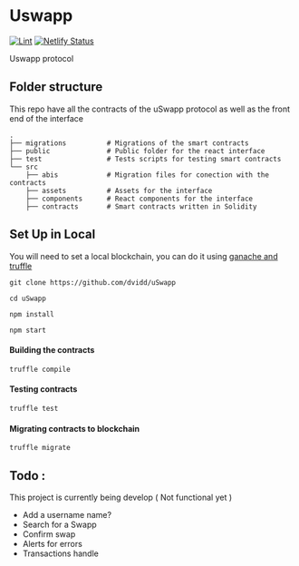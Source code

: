  # Uswapp
 [![Lint](https://github.com/dvidd/uSwapp/workflows/Lint/badge.svg)](https://github.com/dvidd/uSwapp/actions?query=workflow%3ALint)
 [![Netlify Status](https://api.netlify.com/api/v1/badges/ef69d511-c74d-4f36-af0d-3e85f8343c5f/deploy-status)](https://app.netlify.com/sites/loving-kirch-2863cb/deploys)

Uswapp protocol
## Folder structure
This repo have all the contracts of the uSwapp protocol as well as the front end of the interface

    .
    ├── migrations          # Migrations of the smart contracts
    ├── public              # Public folder for the react interface
    ├── test                # Tests scripts for testing smart contracts
    └── src                 
        ├── abis            # Migration files for conection with the contracts
        ├── assets          # Assets for the interface
        ├── components      # React components for the interface
        ├── contracts       # Smart contracts written in Solidity 
     

## Set Up in Local 
You will need to set a local blockchain, you can do it using <a href="https://www.trufflesuite.com/ganache" target="_blank">ganache and truffle</a>
````shell
git clone https://github.com/dvidd/uSwapp
````
````shell
cd uSwapp
````
````shell
npm install
````
````shell
npm start 
````
#### Building the contracts 
````shell
truffle compile 
````
#### Testing contracts 
````shell
truffle test
````
#### Migrating contracts to blockchain
````shell
truffle migrate
````
## Todo :
This project is currently being develop ( Not functional yet )
- Add a username name?
- Search for a Swapp
- Confirm swap 
- Alerts for errors
- Transactions handle 
